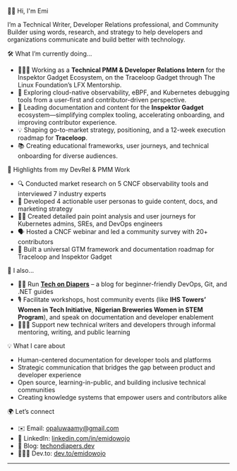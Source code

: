 👋🏾 Hi, I'm Emi

I’m a Technical Writer, Developer Relations professional, and Community Builder using words, research, and strategy to help developers and organizations communicate and build better with technology.

🛠 What I’m currently doing...
- 👩🏾‍💻 Working as a **Technical PMM & Developer Relations Intern** for the Inspektor Gadget Ecosystem, on the Traceloop Gadget through The Linux Foundation’s LFX Mentorship.
- 🧠 Exploring cloud-native observability, eBPF, and Kubernetes debugging tools from a user-first and contributor-driven perspective.
- 📝 Leading documentation and content for the **Inspektor Gadget** ecosystem—simplifying complex tooling, accelerating onboarding, and improving contributor experience.
- 💡 Shaping go-to-market strategy, positioning, and a 12-week execution roadmap for **Traceloop**.
- 📚 Creating educational frameworks, user journeys, and technical onboarding for diverse audiences.

🎯 Highlights from my DevRel & PMM Work
- 🔍 Conducted market research on 5 CNCF observability tools and interviewed 7 industry experts
- 👥 Developed 4 actionable user personas to guide content, docs, and marketing strategy
- ✍🏾 Created detailed pain point analysis and user journeys for Kubernetes admins, SREs, and DevOps engineers
- 🗣️ Hosted a CNCF webinar and led a community survey with 20+ contributors
- 🧩 Built a universal GTM framework and documentation roadmap for Traceloop and Inspektor Gadget

💬 I also...
- ✍🏾 Run [**Tech on Diapers**](https://tech-on-diapers.hashnode.dev/) – a blog for beginner-friendly DevOps, Git, and .NET guides
- 🎙 Facilitate workshops, host community events (like **IHS Towers’ Women in Tech Initiative**, **Nigerian Breweries Women in STEM Program**), and speak on documentation and developer enablement
- 🧑🏽‍🏫 Support new technical writers and developers through informal mentoring, writing, and public learning

💡 What I care about
- Human-centered documentation for developer tools and platforms
- Strategic communication that bridges the gap between product and developer experience
- Open source, learning-in-public, and building inclusive technical communities
- Creating knowledge systems that empower users and contributors alike

🌍 Let’s connect
- ✉️ Email: opaluwaamy@gmail.com
- 💼 LinkedIn: [linkedin.com/in/emidowojo](https://www.linkedin.com/in/emidowojo/)
- 📖 Blog: [techondiapers.dev](https://tech-on-diapers.hashnode.dev/)
- 🧑🏾‍💻 Dev.to: [dev.to/emidowojo](https://dev.to/emidowojo)

---

